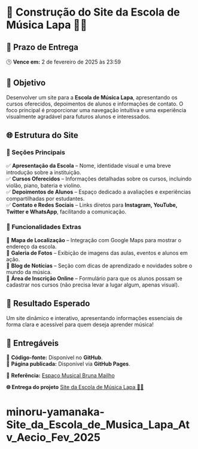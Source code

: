 # 🎵 Construção do Site da Escola de Música Lapa 🎸🎹  

## 📅 Prazo de Entrega  
🕒 **Vence em:** 2 de fevereiro de 2025 às 23:59  

## 🎯 Objetivo  
Desenvolver um site para a **Escola de Música Lapa**, apresentando os cursos oferecidos, depoimentos de alunos e informações de contato. O foco principal é proporcionar uma navegação intuitiva e uma experiência visualmente agradável para futuros alunos e interessados.  

## 🌐 Estrutura do Site  

### 🔹 Seções Principais  
✅ **Apresentação da Escola** – Nome, identidade visual e uma breve introdução sobre a instituição.  
✅ **Cursos Oferecidos** – Informações detalhadas sobre os cursos, incluindo violão, piano, bateria e violino.  
✅ **Depoimentos de Alunos** – Espaço dedicado a avaliações e experiências compartilhadas por estudantes.  
✅ **Contato e Redes Sociais** – Links diretos para **Instagram, YouTube, Twitter e WhatsApp**, facilitando a comunicação.  

### 🔸 Funcionalidades Extras  
🔹 **Mapa de Localização** – Integração com Google Maps para mostrar o endereço da escola.  
🔹 **Galeria de Fotos** – Exibição de imagens das aulas, eventos e alunos em ação.  
🔹 **Blog de Notícias** – Seção com dicas de aprendizado e novidades sobre o mundo da música.  
🔹 **Área de Inscrição Online** – Formulário para que os alunos possam se cadastrar nos cursos (não precisa levar a lugar algum, apenas visual).  

## 🚀 Resultado Esperado  
Um site dinâmico e interativo, apresentando informações essenciais de forma clara e acessível para quem deseja aprender música!  

## 📂 Entregáveis  
🔗 **Código-fonte:** Disponível no **GitHub**.  
🔗 **Página publicada:** Disponível via **GitHub Pages**.  

🔎 **Referência:** [Espaço Musical Bruna Mailho](https://www.espacomusicalbrunamailho.com/quem-somos)  


**🌐 Entrega do projeto** [ Site da Escola de Música Lapa 🎸🎹](https://minoru-yamanaka.github.io/Site_da_Escola_de_Musica_Lapa_Atv_Aecio_Fev_2025/)  
# minoru-yamanaka-Site_da_Escola_de_Musica_Lapa_Atv_Aecio_Fev_2025
